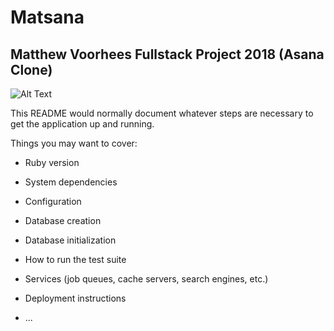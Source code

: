 # Matsana
## Matthew Voorhees Fullstack Project 2018 (Asana Clone)

![Alt Text](https://luna1.co/4258d2.gif)

This README would normally document whatever steps are necessary to get the
application up and running.

Things you may want to cover:

* Ruby version

* System dependencies

* Configuration

* Database creation

* Database initialization

* How to run the test suite

* Services (job queues, cache servers, search engines, etc.)

* Deployment instructions

* ...
